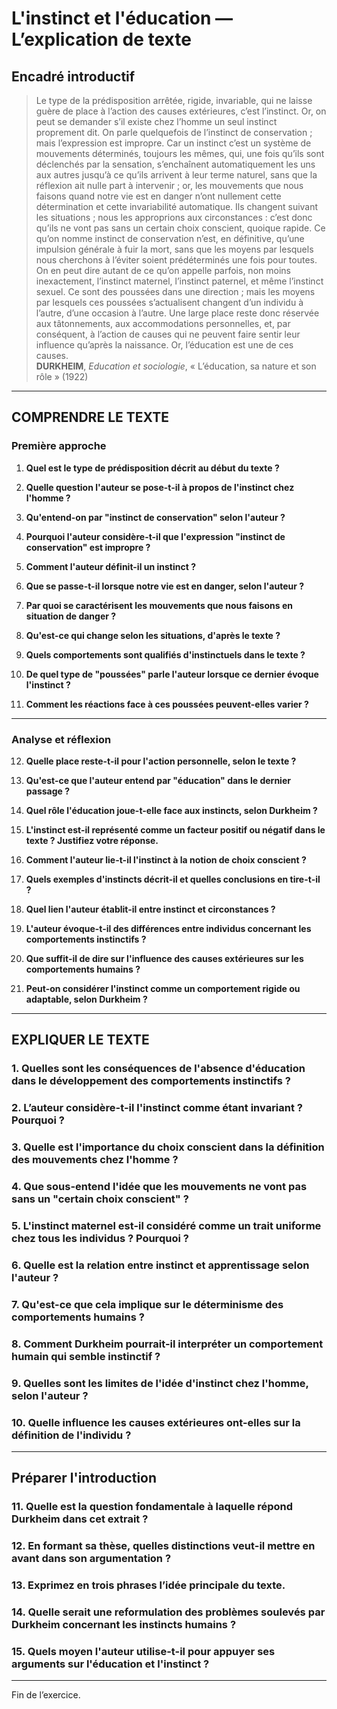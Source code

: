 # L'instinct et l'éducation — L’explication de texte

## Encadré introductif
> Le type de la prédisposition arrêtée, rigide, invariable, qui ne laisse guère de place à l’action des causes extérieures, c’est l’instinct. Or, on peut se demander s’il existe chez l’homme un seul instinct proprement dit. On parle quelquefois de l’instinct de conservation ; mais l’expression est impropre. Car un instinct c’est un système de mouvements déterminés, toujours les mêmes, qui, une fois qu’ils sont déclenchés par la sensation, s’enchaînent automatiquement les uns aux autres jusqu’à ce qu’ils arrivent à leur terme naturel, sans que la réflexion ait nulle part à intervenir ; or, les mouvements que nous faisons quand notre vie est en danger n’ont nullement cette détermination et cette invariabilité automatique. Ils changent suivant les situations ; nous les approprions aux circonstances : c’est donc qu’ils ne vont pas sans un certain choix conscient, quoique rapide. Ce qu’on nomme instinct de conservation n’est, en définitive, qu’une impulsion générale à fuir la mort, sans que les moyens par lesquels nous cherchons à l’éviter soient prédéterminés une fois pour toutes. On en peut dire autant de ce qu’on appelle parfois, non moins inexactement, l’instinct maternel, l’instinct paternel, et même l’instinct sexuel. Ce sont des poussées dans une direction ; mais les moyens par lesquels ces poussées s’actualisent changent d’un individu à l’autre, d’une occasion à l’autre. Une large place reste donc réservée aux tâtonnements, aux accommodations personnelles, et, par conséquent, à l’action de causes qui ne peuvent faire sentir leur influence qu’après la naissance. Or, l’éducation est une de ces causes.<br><b>DURKHEIM</b>, <i>Education et sociologie</i>, « L’éducation, sa nature et son rôle » (1922)

---

## COMPRENDRE LE TEXTE

### Première approche

1. **Quel est le type de prédisposition décrit au début du texte ?**  

2. **Quelle question l'auteur se pose-t-il à propos de l'instinct chez l'homme ?**  

3. **Qu'entend-on par "instinct de conservation" selon l'auteur ?**  

4. **Pourquoi l'auteur considère-t-il que l'expression "instinct de conservation" est impropre ?**  

5. **Comment l'auteur définit-il un instinct ?**  

6. **Que se passe-t-il lorsque notre vie est en danger, selon l'auteur ?**  

7. **Par quoi se caractérisent les mouvements que nous faisons en situation de danger ?**  

8. **Qu'est-ce qui change selon les situations, d'après le texte ?**  

9. **Quels comportements sont qualifiés d'instinctuels dans le texte ?**  

10. **De quel type de "poussées" parle l'auteur lorsque ce dernier évoque l'instinct ?**  

11. **Comment les réactions face à ces poussées peuvent-elles varier ?**  

---

### Analyse et réflexion

12. **Quelle place reste-t-il pour l'action personnelle, selon le texte ?**  

13. **Qu'est-ce que l'auteur entend par "éducation" dans le dernier passage ?**  

14. **Quel rôle l'éducation joue-t-elle face aux instincts, selon Durkheim ?**  

15. **L'instinct est-il représenté comme un facteur positif ou négatif dans le texte ? Justifiez votre réponse.**  

16. **Comment l'auteur lie-t-il l'instinct à la notion de choix conscient ?**  

17. **Quels exemples d'instincts décrit-il et quelles conclusions en tire-t-il ?**  

18. **Quel lien l'auteur établit-il entre instinct et circonstances ?**  

19. **L'auteur évoque-t-il des différences entre individus concernant les comportements instinctifs ?**  

20. **Que suffit-il de dire sur l'influence des causes extérieures sur les comportements humains ?**  

21. **Peut-on considérer l'instinct comme un comportement rigide ou adaptable, selon Durkheim ?**  

--- 

## EXPLIQUER LE TEXTE

### 1. Quelles sont les conséquences de l'absence d'éducation dans le développement des comportements instinctifs ?  

### 2. L’auteur considère-t-il l'instinct comme étant invariant ? Pourquoi ?  

### 3. Quelle est l'importance du choix conscient dans la définition des mouvements chez l'homme ?  

### 4. Que sous-entend l'idée que les mouvements ne vont pas sans un "certain choix conscient" ?  

### 5. L'instinct maternel est-il considéré comme un trait uniforme chez tous les individus ? Pourquoi ?  

### 6. Quelle est la relation entre instinct et apprentissage selon l'auteur ?  

### 7. Qu'est-ce que cela implique sur le déterminisme des comportements humains ?   

### 8. Comment Durkheim pourrait-il interpréter un comportement humain qui semble instinctif ?  

### 9. Quelles sont les limites de l'idée d'instinct chez l'homme, selon l'auteur ?  

### 10. Quelle influence les causes extérieures ont-elles sur la définition de l'individu ?  

--- 

## Préparer l'introduction

### 11. Quelle est la question fondamentale à laquelle répond Durkheim dans cet extrait ?  

### 12. En formant sa thèse, quelles distinctions veut-il mettre en avant dans son argumentation ?  

### 13. Exprimez en trois phrases l’idée principale du texte.  

### 14. Quelle serait une reformulation des problèmes soulevés par Durkheim concernant les instincts humains ?  

### 15. Quels moyen l'auteur utilise-t-il pour appuyer ses arguments sur l'éducation et l'instinct ?  

--- 

Fin de l’exercice.